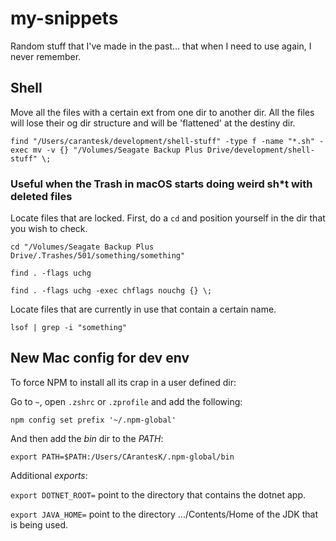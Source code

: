 # my-snippets
Random stuff that I've made in the past... that when I need to use again, I never remember.

## Shell

Move all the files with a certain ext from one dir to another dir. All the files will lose their og dir structure and will be 'flattened' at the destiny dir.

`find "/Users/carantesk/development/shell-stuff" -type f -name "*.sh" -exec mv -v {} "/Volumes/Seagate Backup Plus Drive/development/shell-stuff" \;`

### Useful when the Trash in macOS starts doing weird sh*t with deleted files

Locate files that are locked. First, do a `cd` and position yourself in the dir that you wish to check.

`cd "/Volumes/Seagate Backup Plus Drive/.Trashes/501/something/something"`

`find . -flags uchg`

`find . -flags uchg -exec chflags nouchg {} \;`

Locate files that are currently in use that contain a certain name.

`lsof | grep -i "something"`

## New Mac config for dev env

To force NPM to install all its crap in a user defined dir:

Go to `~`, open `.zshrc` or `.zprofile` and add the following: 

`npm config set prefix '~/.npm-global'`

And then add the *bin* dir to the *PATH*:

`export PATH=$PATH:/Users/CArantesK/.npm-global/bin`

Additional *exports*:

`export DOTNET_ROOT=` point to the directory that contains the dotnet app.

`export JAVA_HOME=` point to the directory .../Contents/Home of the JDK that is being used.